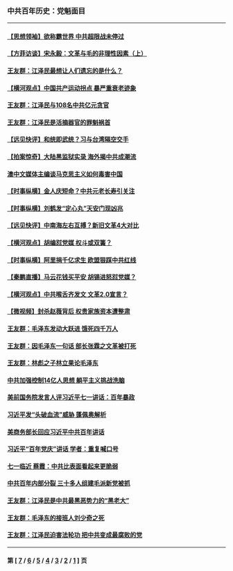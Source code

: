 ### 中共百年历史：党魁面目
---
#### [【思想领袖】欲称霸世界 中共超限战未停过](../../pages/nf1176107/n13745142.md?12060430) 
#### [【方菲访谈】宋永毅：文革与毛的非理性因素（上）](../../pages/nf1176107/n13469956.md?12060430) 
#### [王友群：江泽民最想让人们遗忘的是什么？](../../pages/nf1176107/n13408949.md?12060430) 
#### [【横河观点】中国共产运动拐点 暴严重衰老迹象](../../pages/nf1176107/n13388333.md?12060430) 
#### [王友群：江泽民与108名中共亿元贪官](../../pages/nf1176107/n13352358.md?12060430) 
#### [王友群：江泽民是活摘器官的罪魁祸首](../../pages/nf1176107/n13336903.md?12060430) 
#### [【远见快评】和统即武统？习与台湾隔空交手](../../pages/nf1176107/n13297739.md?12060430) 
#### [【拍案惊奇】大陆黑监狱实录 海外揭中共成潮流](../../pages/nf1176107/n13288853.md?12060430) 
#### [澳中文媒体主编谈马克思主义如何毒害中国](../../pages/nf1176107/n13257387.md?12060430) 
#### [【时事纵横】金人庆短命？中共元老长寿引关注](../../pages/nf1176107/n13217934.md?12060430) 
#### [【时事纵横】刘鹤发“定心丸”天安门现凶兆](../../pages/nf1176107/n13215416.md?12060430) 
#### [【远见快评】中南海左右互搏？新旧文革4大对比](../../pages/nf1176107/n13214745.md?12060430) 
#### [【横河观点】胡编怼党媒 权斗或双簧？](../../pages/nf1176107/n13210864.md?12060430) 
#### [【时事纵横】阿里捐千亿求生 欧盟狠踩中共红线](../../pages/nf1176107/n13206431.md?12060430) 
#### [【秦鹏直播】马云花钱买平安 胡锡进怒怼党媒？](../../pages/nf1176107/n13206392.md?12060430) 
#### [【横河观点】中共喉舌齐发文 文革2.0宣言？](../../pages/nf1176107/n13201248.md?12060430) 
#### [【微视频】封杀赵薇背后 权贵家族资本遭整肃](../../pages/nf1176107/n13197798.md?12060430) 
#### [王友群：毛泽东发动大跃进 饿死四千万人](../../pages/nf1176107/n13177158.md?12060430) 
#### [王友群：因毛泽东一句话 部长张霖之文革被打死](../../pages/nf1176107/n13161711.md?12060430) 
#### [王友群：林彪之子林立果论毛泽东](../../pages/nf1176107/n13128622.md?12060430) 
#### [中共加强控制14亿人思想 躺平主义挑战洗脑](../../pages/nf1176107/n13094299.md?12060430) 
#### [美前国务院发言人评习近平七一讲话：百年暴政](../../pages/nf1176107/n13066986.md?12060430) 
#### [习近平发“头破血流”威胁 蓬佩奥解析](../../pages/nf1176107/n13063604.md?12060430) 
#### [美商务部长回应习近平中共百年讲话](../../pages/nf1176107/n13062903.md?12060430) 
#### [习近平“百年党庆”讲话 学者：重复喊口号](../../pages/nf1176107/n13061411.md?12060430) 
#### [七一临近 蔡霞：中共比表面看起来更脆弱](../../pages/nf1176107/n13056418.md?12060430) 
#### [中共百年内部分裂 三十多人组建毛派新党被抓](../../pages/nf1176107/n13044023.md?12060430) 
#### [王友群：江泽民是中共最黑恶势力的“黑老大”](../../pages/nf1176107/n13022180.md?12060430) 
#### [王友群：毛泽东的接班人刘少奇之死](../../pages/nf1176107/n12991772.md?12060430) 
#### [王友群：江泽民迫害法轮功 把中共变成最腐败的党](../../pages/nf1176107/n12947347.md?12060430) 

---
#### 第 [ [7](./7.md?12060430) / [6](./6.md?12060430) / [5](./5.md?12060430) / [4](./4.md?12060430) / [3](./3.md?12060430) / [2](./2.md?12060430) / [1](./1.md?12060430) ] 页
